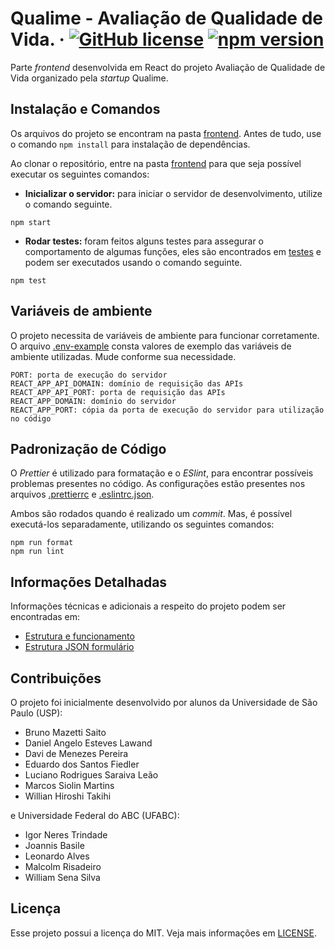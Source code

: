 # Qualime - Avaliação de Qualidade de Vida. &middot; [![GitHub license](https://img.shields.io/badge/license-MIT-blue.svg)](https://github.com/BE-UPP/be-upp-frontend/blob/main/LICENSE) [![npm version](https://img.shields.io/npm/v/react.svg?style=flat)](https://www.npmjs.com/package/react)

Parte _frontend_ desenvolvida em React do projeto Avaliação de Qualidade de Vida organizado pela _startup_ Qualime.

## Instalação e Comandos

Os arquivos do projeto se encontram na pasta [frontend](https://github.com/BE-UPP/be-upp-frontend/tree/main/frontend). Antes de tudo, use o comando `npm install` para instalação de dependências.

Ao clonar o repositório, entre na pasta [frontend](https://github.com/BE-UPP/be-upp-frontend/tree/main/frontend) para que seja possível executar os seguintes comandos:

- **Inicializar o servidor:** para iniciar o servidor de desenvolvimento, utilize o comando seguinte.

```
npm start
```

- **Rodar testes:** foram feitos alguns testes para assegurar o comportamento de algumas funções, eles são encontrados em [testes](https://github.com/BE-UPP/be-upp-frontend/blob/main/frontend/src/test/validation.test.js) e podem ser executados usando o comando seguinte.

```
npm test
```

## Variáveis de ambiente

O projeto necessita de variáveis de ambiente para funcionar corretamente. O arquivo [.env-example](https://github.com/BE-UPP/be-upp-frontend/blob/main/frontend/.env-example) consta valores de exemplo das variáveis de ambiente utilizadas. Mude conforme sua necessidade.

```
PORT: porta de execução do servidor
REACT_APP_API_DOMAIN: domínio de requisição das APIs
REACT_APP_API_PORT: porta de requisição das APIs
REACT_APP_DOMAIN: domínio do servidor
REACT_APP_PORT: cópia da porta de execução do servidor para utilização no código
```

## Padronização de Código

O _Prettier_ é utilizado para formatação e o _ESlint_, para encontrar possíveis problemas presentes no código. As configurações estão presentes nos arquivos [.prettierrc](https://github.com/BE-UPP/be-upp-frontend/blob/main/frontend/.prettierrc) e [.eslintrc.json](https://github.com/BE-UPP/be-upp-frontend/blob/main/frontend/.eslintrc.json).

Ambos são rodados quando é realizado um _commit_. Mas, é possível executá-los separadamente, utilizando os seguintes comandos:

```
npm run format
npm run lint
```

## Informações Detalhadas

Informações técnicas e adicionais a respeito do projeto podem ser encontradas em:

- [Estrutura e funcionamento](https://github.com/BE-UPP/be-upp-frontend/wiki/Workflow)
- [Estrutura JSON formulário](https://github.com/BE-UPP/be-upp-frontend/wiki/Formul%C3%A1rio)

## Contribuições

O projeto foi inicialmente desenvolvido por alunos da Universidade de São Paulo (USP):

- Bruno Mazetti Saito
- Daniel Angelo Esteves Lawand
- Davi de Menezes Pereira
- Eduardo dos Santos Fiedler
- Luciano Rodrigues Saraiva Leão
- Marcos Siolin Martins
- Willian Hiroshi Takihi

e Universidade Federal do ABC (UFABC):

- Igor Neres Trindade
- Joannis Basile
- Leonardo Alves
- Malcolm Risadeiro
- William Sena Silva

## Licença

Esse projeto possui a licença do MIT. Veja mais informações em [LICENSE](https://github.com/BE-UPP/be-upp-frontend/blob/main/LICENSE).
